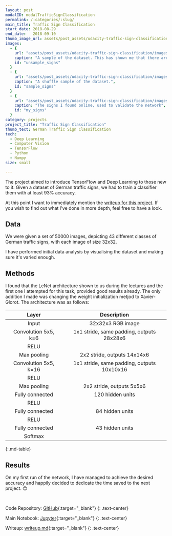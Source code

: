 ```yaml
---
layout: post
modalID: modalTrafficSignClassification
permalink: /:categories/:slug/
main_title: Traffic Sign Classification
start_date: 2018-08-29
end_date:   2018-09-10
thumb_image_url: assets/post_assets/udacity-traffic-sign-classification/images/compressed/sample_signs.png
images:
  - {
    url: "assets/post_assets/udacity-traffic-sign-classification/images/compressed/unsample_signs.png",
    caption: "A sample of the dataset. This has shown me that there are more than one image of the same sign and prompted me to shuffle the results before visualisation, to make sure a diverse enough sample is available.",
    id: "unsample_signs"
  }
  - {
    url: "assets/post_assets/udacity-traffic-sign-classification/images/compressed/sample_signs.png",
    caption: "A shuffle sample of the dataset.",
    id: "sample_signs"
  }
  - {
    url: "assets/post_assets/udacity-traffic-sign-classification/images/compressed/my_signs.png",
    caption: "The signs I found online, used to validate the network",
    id: "my_signs"
  }
category: projects
project_title: "Traffic Sign Classification"
thumb_text: German Traffic Sign Classification
tech:
  - Deep Learning
  - Computer Vision
  - TensorFlow
  - Python
  - Numpy
size: small

---
```


<div class="post-content-markdown">

The project aimed to introduce TensorFlow and Deep Learning to those new to it.
Given a dataset of German traffic signs, we had to train a classifier them with at least 93% accuracy.

At this point I want to immediately mention the [writeup for this project](https://github.com/LinasKo/CarND-Advanced-Lane-Lines/blob/master/writeup.md). If you wish to find out what I've done in more depth, feel free to have a look.

## Data

We were given a set of 50000 images, depicting 43 different classes of German traffic signs, with each image of size 32x32.

I have performed initial data analysis by visualising the dataset and making sure it's varied enough.

## Methods

I found that the LeNet architecture shown to us during the lectures and the first one I attempted for this task, provided good results already. The only addition I made was changing the weight initialization metjod to Xavier-Glorot. The architecture was as follows:

| Layer             |     Description                   |
|:---------------------:|:---------------------------------------------:|
| Input             | 32x32x3 RGB image                 |
| Convolution 5x5, k=6  | 1x1 stride, same padding, outputs 28x28x6   |
| RELU          |                       |
| Max pooling         | 2x2 stride, outputs 14x14x6             |
| Convolution 5x5, k=16 | 1x1 stride, same padding, outputs 10x10x16  |
| RELU          |                       |
| Max pooling         | 2x2 stride, outputs 5x5x6             |
| Fully connected       | 120 hidden units                |
| RELU          |                       |
| Fully connected       | 84 hidden units               |
| RELU          |                       |
| Fully connected       | 43 hidden units               |
| Softmax       |                               |
{:.md-table}

## Results

On my first run of the network, I have managed to achieve the desired accuracy and happily decided to dedicate the time saved to the next project. 😊

<br>

Code Repository: [GitHub](https://github.com/LinasKo/CarND-Traffic-Sign-Classifier-Project){:target="_blank"}
{: .text-center}

Main Notebook: [Jupyter](https://github.com/LinasKo/CarND-Traffic-Sign-Classifier-Project/blob/master/notebooks/Traffic_Sign_Classifier.ipynb){:target="_blank"}
{: .text-center}

Writeup: [writeup.md](https://github.com/LinasKo/CarND-Traffic-Sign-Classifier-Project/blob/master/writeup.md){:target="_blank"}
{: .text-center}

</div>
